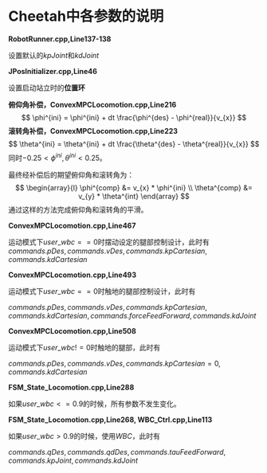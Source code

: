 # Cheetah中各参数的说明

**RobotRunner.cpp,Line137-138**

设置默认的$kpJoint$和$kdJoint$

**JPosInitializer.cpp,Line46**

设置启动站立时的**位置环**

**俯仰角补偿，ConvexMPCLocomotion.cpp,Line216**
$$
\phi^{ini} = \phi^{ini} + dt \frac{\phi^{des} - \phi^{real}}{v_{x}}
$$
**滚转角补偿，ConvexMPCLocomotion.cpp,Line223**
$$
\theta^{ini} = \theta^{ini} + dt \frac{\theta^{des} - \theta^{real}}{v_{x}}
$$
同时$-0.25<\phi^{ini},\theta^{ini}<0.25$。

最终经补偿后的期望俯仰角和滚转角为：
$$
\begin{array}{l}
\phi^{comp} &= v_{x} * \phi^{ini} \\
\theta^{comp} &= v_{y} * \theta^{int}
\end{array}
$$
通过这样的方法完成俯仰角和滚转角的平滑。

**ConvexMPCLocomotion.cpp,Line467**

运动模式下$user\_wbc==0$时摆动设定的腿部控制设计，此时有$commands.pDes,commands.vDes,commands.kpCartesian,commands.kdCartesian$

**ConvexMPCLocomotion.cpp,Line493**

运动模式下$user\_wbc==0$时触地的腿部控制设计，此时有

$commands.pDes,commands.vDes,commands.kpCartesian,commands.kdCartesian,commands.forceFeedForward,commands.kdJoint$

**ConvexMPCLocomotion.cpp,Line508**

运动模式下$user\_wbc!=0$时触地的腿部，此时有

$commands.pDes,commands.vDes,commands.kpCartesian=0,commands.kdCartesian$

**FSM_State_Locomotion.cpp,Line288**

如果$user\_wbc<=0.9$的时候，所有参数不发生变化。

**FSM_State_Locomotion.cpp,Line268, WBC_Ctrl.cpp,Line113**

如果$user\_wbc>0.9$的时候，使用$WBC$，此时有

$commands.qDes,commands.qdDes,commands.tauFeedForward,commands.kpJoint,commands.kdJoint$

